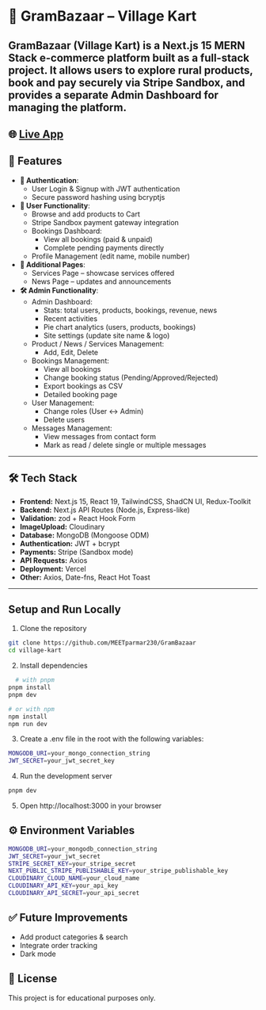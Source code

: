 # 🌾 GramBazaar – Village Kart

GramBazaar (Village Kart) is a Next.js 15 MERN Stack e-commerce platform built as a full-stack project.
It allows users to explore rural products, book and pay securely via Stripe Sandbox, and provides a separate Admin Dashboard for managing the platform.
---

## 🌐 [Live App](https://gram-bazaar.vercel.app/)



## 🚀 Features

- **👥 Authentication**: 
  - User Login & Signup with JWT authentication
  - Secure password hashing using bcryptjs
- **🛒 User Functionality**: 
  - Browse and add products to Cart
  - Stripe Sandbox payment gateway integration
  - Bookings Dashboard:
    - View all bookings (paid & unpaid)
    - Complete pending payments directly
  - Profile Management (edit name, mobile number)
- **📰 Additional Pages**: 
  - Services Page – showcase services offered
  - News Page – updates and announcements
- **🛠️ Admin Functionality**: 
  - Admin Dashboard:
    - Stats: total users, products, bookings, revenue, news
    - Recent activities
    - Pie chart analytics (users, products, bookings)
    - Site settings (update site name & logo)
  - Product / News / Services Management:
    - Add, Edit, Delete
  - Bookings Management:
    - View all bookings
    - Change booking status (Pending/Approved/Rejected)
    - Export bookings as CSV
    - Detailed booking page
  - User Management:
    - Change roles (User ↔ Admin)
    - Delete users
  - Messages Management:
    - View messages from contact form
    - Mark as read / delete single or multiple messages
---

## 🛠️ Tech Stack

- **Frontend:** Next.js 15, React 19, TailwindCSS, ShadCN UI, Redux-Toolkit
- **Backend:** Next.js API Routes (Node.js, Express-like)  
- **Validation:** zod + React Hook Form
- **ImageUpload:** Cloudinary
- **Database:** MongoDB (Mongoose ODM)  
- **Authentication:** JWT + bcrypt
- **Payments:** Stripe (Sandbox mode)
- **API Requests:** Axios  
- **Deployment:** Vercel
- **Other:** Axios, Date-fns, React Hot Toast

--- 


## Setup and Run Locally

1. Clone the repository  
```bash
git clone https://github.com/MEETparmar230/GramBazaar
cd village-kart
   ```

2. Install dependencies
```bash
  # with pnpm
pnpm install
pnpm dev

# or with npm
npm install
npm run dev

  ```

3. Create a .env file in the root with the following variables:
```bash
MONGODB_URI=your_mongo_connection_string
JWT_SECRET=your_jwt_secret_key
```

4. Run the development server
```bash
pnpm dev
```

5. Open http://localhost:3000 in your browser


## ⚙️ Environment Variables

```bash
MONGODB_URI=your_mongodb_connection_string
JWT_SECRET=your_jwt_secret
STRIPE_SECRET_KEY=your_stripe_secret
NEXT_PUBLIC_STRIPE_PUBLISHABLE_KEY=your_stripe_publishable_key
CLOUDINARY_CLOUD_NAME=your_cloud_name
CLOUDINARY_API_KEY=your_api_key
CLOUDINARY_API_SECRET=your_api_secret
```

## ✅ Future Improvements

- Add product categories & search
- Integrate order tracking
- Dark mode


## 📜 License

This project is for educational purposes only.